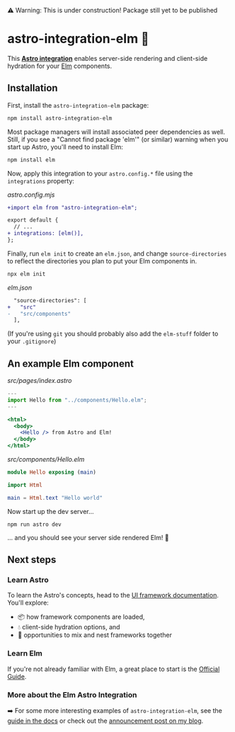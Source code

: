⚠️ Warning: This is under construction! Package still yet to be published

# astro-integration-elm 🌳

This **[Astro integration](https://docs.astro.build/en/guides/integrations-guide/)** enables server-side rendering and client-side hydration for your [Elm](https://elm-lang.org/) components.

## Installation

First, install the `astro-integration-elm` package:

```sh
npm install astro-integration-elm
```

Most package managers will install associated peer dependencies as well. Still, if you see a "Cannot find package 'elm'" (or similar) warning when you start up Astro, you'll need to install Elm:

```sh
npm install elm
```

Now, apply this integration to your `astro.config.*` file using the `integrations` property:

_astro.config.mjs_

```diff
+import elm from "astro-integration-elm";

export default {
  // ...
+ integrations: [elm()],
};
```

Finally, run `elm init` to create an `elm.json`, and change `source-directories` to reflect the directories you plan to put your Elm components in.

```bash
npx elm init
```

_elm.json_

```diff
  "source-directories": [
+   "src"
-   "src/components"
  ],
```

(If you're using `git` you should probably also add the `elm-stuff` folder to your `.gitignore`)

## An example Elm component

_src/pages/index.astro_

```jsx
---
import Hello from "../components/Hello.elm";
---

<html>
  <body>
    <Hello /> from Astro and Elm!
  </body>
</html>
```

_src/components/Hello.elm_

```elm
module Hello exposing (main)

import Html

main = Html.text "Hello world"
```

Now start up the dev server...

```
npm run astro dev
```

... and you should see your server side rendered Elm! 🥳

## Next steps

### Learn Astro

To learn the Astro's concepts, head to the [UI framework documentation](https://docs.astro.build/en/core-concepts/framework-components/). You'll explore:

- 📦 how framework components are loaded,
- 💧 client-side hydration options, and
- 🤝 opportunities to mix and nest frameworks together

### Learn Elm

If you're not already familiar with Elm, a great place to start is the [Official Guide](https://guide.elm-lang.org).

### More about the Elm Astro Integration

➡️ For some more interesting examples of `astro-integration-elm`, see the [guide in the docs](docs/guide.md) or check out the [announcement post on my blog](https://www.angusjf.com/elm-astro).
